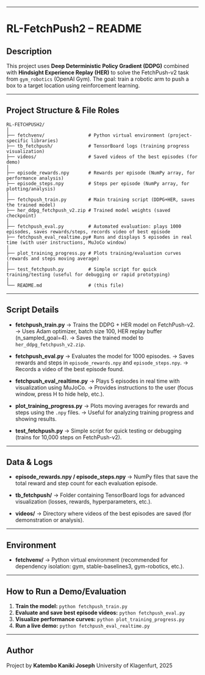 
---

# RL-FetchPush2 – README

## Description

This project uses **Deep Deterministic Policy Gradient (DDPG)** combined with **Hindsight Experience Replay (HER)** to solve the FetchPush-v2 task from `gym_robotics` (OpenAI Gym).
The goal: train a robotic arm to push a box to a target location using reinforcement learning.

---

## Project Structure & File Roles

```
RL-FETCHPUSH2/
│
├── fetchvenv/                # Python virtual environment (project-specific libraries)
├── tb_fetchpush/             # TensorBoard logs (training progress visualization)
├── videos/                   # Saved videos of the best episodes (for demo)
│
├── episode_rewards.npy       # Rewards per episode (NumPy array, for performance analysis)
├── episode_steps.npy         # Steps per episode (NumPy array, for plotting/analysis)
│
├── fetchpush_train.py        # Main training script (DDPG+HER, saves the trained model)
├── her_ddpg_fetchpush_v2.zip # Trained model weights (saved checkpoint)
│
├── fetchpush_eval.py         # Automated evaluation: plays 1000 episodes, saves rewards/steps, records video of best episode
├── fetchpush_eval_realtime.py# Runs and displays 5 episodes in real time (with user instructions, MuJoCo window)
│
├── plot_training_progress.py # Plots training/evaluation curves (rewards and steps moving average)
│
├── test_fetchpush.py         # Simple script for quick training/testing (useful for debugging or rapid prototyping)
│
└── README.md                 # (this file)
```

---

## Script Details

* **fetchpush\_train.py**
  → Trains the DDPG + HER model on FetchPush-v2.
  → Uses Adam optimizer, batch size 100, HER replay buffer (n\_sampled\_goal=4).
  → Saves the trained model to `her_ddpg_fetchpush_v2.zip`.

* **fetchpush\_eval.py**
  → Evaluates the model for 1000 episodes.
  → Saves rewards and steps in `episode_rewards.npy` and `episode_steps.npy`.
  → Records a video of the best episode found.

* **fetchpush\_eval\_realtime.py**
  → Plays 5 episodes in real time with visualization using MuJoCo.
  → Provides instructions to the user (focus window, press H to hide help, etc.).

* **plot\_training\_progress.py**
  → Plots moving averages for rewards and steps using the `.npy` files.
  → Useful for analyzing training progress and showing results.

* **test\_fetchpush.py**
  → Simple script for quick testing or debugging (trains for 10,000 steps on FetchPush-v2).

---

## Data & Logs

* **episode\_rewards.npy / episode\_steps.npy**
  → NumPy files that save the total reward and step count for each evaluation episode.

* **tb\_fetchpush/**
  → Folder containing TensorBoard logs for advanced visualization (losses, rewards, hyperparameters, etc.).

* **videos/**
  → Directory where videos of the best episodes are saved (for demonstration or analysis).

---

## Environment

* **fetchvenv/**
  → Python virtual environment (recommended for dependency isolation: gym, stable-baselines3, gym-robotics, etc.).

---

## How to Run a Demo/Evaluation

1. **Train the model:**
   `python fetchpush_train.py`
2. **Evaluate and save best episode videos:**
   `python fetchpush_eval.py`
3. **Visualize performance curves:**
   `python plot_training_progress.py`
4. **Run a live demo:**
   `python fetchpush_eval_realtime.py`

---

## Author

Project by **Katembo Kaniki Joseph**
University of Klagenfurt, 2025



